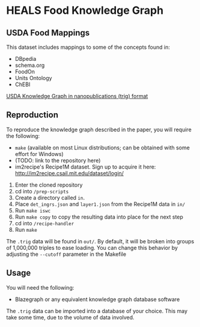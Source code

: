 
# HEALS Food Knowledge Graph

## USDA Food Mappings 

This dataset includes mappings to some of the concepts found in:
- DBpedia
- schema.org
- FoodOn
- Units Ontology
- ChEBI 

[USDA Knowledge Graph in nanopublications (trig) format](https://drive.google.com/open?id=1hkitCcxnM_7R6OYuvC5zakWojlN2Xuog)

## Reproduction

To reproduce the knowledge graph described in the paper, you will require the following:

* `make` (available on most Linux distributions; can be obtained with some effort for Windows)
* (TODO: link to the repository here)
* im2recipe's Recipe1M dataset. Sign up to acquire it here: http://im2recipe.csail.mit.edu/dataset/login/

1. Enter the cloned repository
2. cd into `/prep-scripts`
3. Create a directory called `in`.
4. Place `det_ingrs.json` and `layer1.json` from the Recipe1M data in `in/`
5. Run `make iswc`
6. Run `make copy` to copy the resulting data into place for the next step
7. cd into `/recipe-handler`
8. Run `make`

The `.trig` data will be found in `out/`. By default, it will be broken into groups of 1,000,000 triples to ease loading. You can change this behavior by adjusting the `--cutoff` parameter in the Makefile

## Usage

You will need the following:

* Blazegraph or any equivalent knowledge graph database software

The `.trig` data can be imported into a database of your choice. This may take some time, due to the volume of data involved.   
